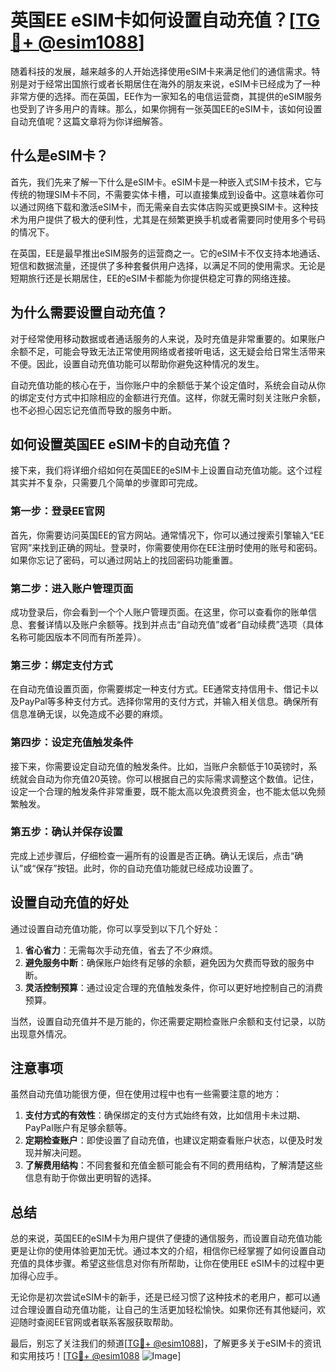 # 英国EE eSIM卡如何设置自动充值？[[TG💪+ @esim1088](https://t.me/s/esim1088)]

随着科技的发展，越来越多的人开始选择使用eSIM卡来满足他们的通信需求。特别是对于经常出国旅行或者长期居住在海外的朋友来说，eSIM卡已经成为了一种非常方便的选择。而在英国，EE作为一家知名的电信运营商，其提供的eSIM服务也受到了许多用户的青睐。那么，如果你拥有一张英国EE的eSIM卡，该如何设置自动充值呢？这篇文章将为你详细解答。

## 什么是eSIM卡？

首先，我们先来了解一下什么是eSIM卡。eSIM卡是一种嵌入式SIM卡技术，它与传统的物理SIM卡不同，不需要实体卡槽，可以直接集成到设备中。这意味着你可以通过网络下载和激活eSIM卡，而无需亲自去实体店购买或更换SIM卡。这种技术为用户提供了极大的便利性，尤其是在频繁更换手机或者需要同时使用多个号码的情况下。

在英国，EE是最早推出eSIM服务的运营商之一。它的eSIM卡不仅支持本地通话、短信和数据流量，还提供了多种套餐供用户选择，以满足不同的使用需求。无论是短期旅行还是长期居住，EE的eSIM卡都能为你提供稳定可靠的网络连接。

## 为什么需要设置自动充值？

对于经常使用移动数据或者通话服务的人来说，及时充值是非常重要的。如果账户余额不足，可能会导致无法正常使用网络或者接听电话，这无疑会给日常生活带来不便。因此，设置自动充值功能可以帮助你避免这种情况的发生。

自动充值功能的核心在于，当你账户中的余额低于某个设定值时，系统会自动从你的绑定支付方式中扣除相应的金额进行充值。这样，你就无需时刻关注账户余额，也不必担心因忘记充值而导致的服务中断。

## 如何设置英国EE eSIM卡的自动充值？

接下来，我们将详细介绍如何在英国EE的eSIM卡上设置自动充值功能。这个过程其实并不复杂，只需要几个简单的步骤即可完成。

### 第一步：登录EE官网

首先，你需要访问英国EE的官方网站。通常情况下，你可以通过搜索引擎输入“EE官网”来找到正确的网址。登录时，你需要使用你在EE注册时使用的账号和密码。如果你忘记了密码，可以通过网站上的找回密码功能重置。

### 第二步：进入账户管理页面

成功登录后，你会看到一个个人账户管理页面。在这里，你可以查看你的账单信息、套餐详情以及账户余额等。找到并点击“自动充值”或者“自动续费”选项（具体名称可能因版本不同而有所差异）。

### 第三步：绑定支付方式

在自动充值设置页面，你需要绑定一种支付方式。EE通常支持信用卡、借记卡以及PayPal等多种支付方式。选择你常用的支付方式，并输入相关信息。确保所有信息准确无误，以免造成不必要的麻烦。

### 第四步：设定充值触发条件

接下来，你需要设定自动充值的触发条件。比如，当账户余额低于10英镑时，系统就会自动为你充值20英镑。你可以根据自己的实际需求调整这个数值。记住，设定一个合理的触发条件非常重要，既不能太高以免浪费资金，也不能太低以免频繁触发。

### 第五步：确认并保存设置

完成上述步骤后，仔细检查一遍所有的设置是否正确。确认无误后，点击“确认”或“保存”按钮。此时，你的自动充值功能就已经成功设置了。

## 设置自动充值的好处

通过设置自动充值功能，你可以享受到以下几个好处：

1. **省心省力**：无需每次手动充值，省去了不少麻烦。
2. **避免服务中断**：确保账户始终有足够的余额，避免因为欠费而导致的服务中断。
3. **灵活控制预算**：通过设定合理的充值触发条件，你可以更好地控制自己的消费预算。

当然，设置自动充值并不是万能的，你还需要定期检查账户余额和支付记录，以防出现意外情况。

## 注意事项

虽然自动充值功能很方便，但在使用过程中也有一些需要注意的地方：

1. **支付方式的有效性**：确保绑定的支付方式始终有效，比如信用卡未过期、PayPal账户有足够余额等。
2. **定期检查账户**：即使设置了自动充值，也建议定期查看账户状态，以便及时发现并解决问题。
3. **了解费用结构**：不同套餐和充值金额可能会有不同的费用结构，了解清楚这些信息有助于你做出更明智的选择。

## 总结

总的来说，英国EE的eSIM卡为用户提供了便捷的通信服务，而设置自动充值功能更是让你的使用体验更加无忧。通过本文的介绍，相信你已经掌握了如何设置自动充值的具体步骤。希望这些信息对你有所帮助，让你在使用EE eSIM卡的过程中更加得心应手。

无论你是初次尝试eSIM卡的新手，还是已经习惯了这种技术的老用户，都可以通过合理设置自动充值功能，让自己的生活更加轻松愉快。如果你还有其他疑问，欢迎随时查阅EE官网或者联系客服获取帮助。

最后，别忘了关注我们的频道[[TG💪+ @esim1088](https://t.me/s/esim1088)]，了解更多关于eSIM卡的资讯和实用技巧！[[TG💪+ @esim1088](https://t.me/s/esim1088) ![Image](https://i.postimg.cc/4NQfJmqS/Snipaste-2025-05-13-00-14-12.png)]